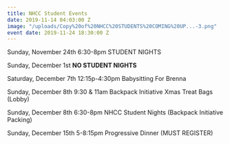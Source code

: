 ```yaml
---
title: NHCC Student Events
date: 2019-11-14 04:03:00 Z
image: "/uploads/Copy%20of%20NHCC%20STUDENTS%20COMING%20UP...-3.png"
event date: 2019-11-24 18:30:00 Z
---
```


Sunday, November 24th  6:30-8pm STUDENT NIGHTS

Sunday, December 1st **NO STUDENT NIGHTS**

Saturday, December 7th 12:15p-4:30pm Babysitting For Brenna

Sunday, December 8th 9:30 & 11am Backpack Initiative Xmas Treat Bags (Lobby)

Sunday, December 8th 6:30-8pm NHCC Student Nights (Backpack Initiative Packing)

Sunday, December 15th 5-8:15pm Progressive Dinner (MUST REGISTER)